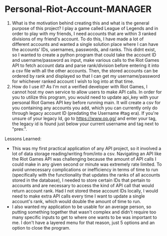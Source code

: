 # Personal-Riot-Account-MANAGER

1. What is the motivation behind creating this and what is the general purpose of this project?
   I play a game called League of Legends and in order to play with my friends, I need accounts that are within 3 ranked divisions of my friend's account. To do this, I have made a lot of different accounts and wanted a single solution place where I can have the accounts' IDs, usernames, passwords, and ranks. This didnt exist, so I wanted to create a python program that could take the account ID and username/password as input, make various calls to the Riot Games API to fetch account data and parse rank/division before entering it into a csv file with all the other accounts. Then, the stored accounts can be ordered by rank and displayed so that I can get my username/password for whichever ranked account I wish to log into at that time. 
2. How do I use it?
  As I'm not a verified developer with Riot Games, I cannot host my own service to allow users to make API calls. In order for you to utilize this program, you would need to update api_key with your personal Riot Games API key before running main. It will create a csv for you containing any accounts you add, which you can currently only do through legacy account ID (predating the Username #tag era). If you're unsure of your legacy Id, go to https://www.op.gg/ and enter your tag, the legacy id is found just below your current username and tag next to "prev.".

Lessons Learned:
- This was my first practical application of any API project, so it involved a lot of data storage reading/writing from/into a csv. Navigating an API like the Riot Games API was challenging because the amount of API calls I could make in any given second or minute was extremely rate limited. To avoid unnecessary complications or inefficiency in terms of time to run (specifically with the functionality that updates the ranks of all accounts stored in the database), I needed to store certain IDs that pertain to accounts and are necessary to access the kind of API call that would return account rank. Had I not stored these account IDs locally, I would need to make extra API calls every time I want to update a single account's rank, which would double the amount of time to run.
- I also wanted my application to be usable for an average person, so putting something together that wasn't complex and didn't require too many specific inputs to get to where one wants to be was important to me. I don't have a layered menu for that reason, just 5 options and an option to close the program. 
